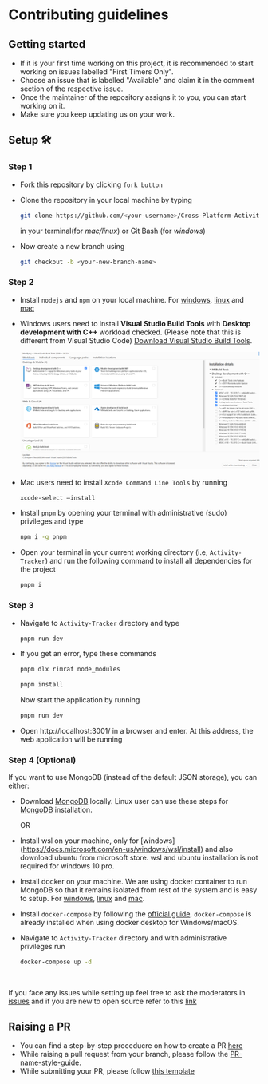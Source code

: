 # Contributing guidelines

## Getting started

- If it is your first time working on this project, it is recommended to start working on issues labelled "First Timers Only".
- Choose an issue that is labelled "Available" and claim it in the comment section of the respective issue.
- Once the maintainer of the repository assigns it to you, you can start working on it.
- Make sure you keep updating us on your work.

## Setup 🛠️

### Step 1

- Fork this repository by clicking `fork button`

- Clone the repository in your local machine by typing

  ```sh
  git clone https://github.com/<your-username>/Cross-Platform-Activity-Tracker.git
  ```

  in your terminal(for _mac/linux_) or Git Bash (for _windows_)

- Now create a new branch using

  ```sh
  git checkout -b <your-new-branch-name>
  ```

### Step 2

- Install `nodejs` and `npm` on your local machine. For [windows](https://www.geeksforgeeks.org/installation-of-node-js-on-windows/), [linux](https://www.digitalocean.com/community/tutorials/how-to-install-node-js-on-ubuntu-20-04) and [mac](https://nodesource.com/blog/installing-nodejs-tutorial-mac-os-x/)

- Windows users need to install **Visual Studio Build Tools** with **Desktop development with C++** workload checked. (Please note that this is different from Visual Studio Code)
  [Download Visual Studio Build Tools](https://visualstudio.microsoft.com/thank-you-downloading-visual-studio/?sku=BuildTools).

  ![visual studio installer](assets/vs-installer.png)

- Mac users need to install `Xcode Command Line Tools` by running

  ```sh
  xcode-select –install
  ```

- Install `pnpm` by opening your terminal with administrative (sudo) privileges and type

  ```sh
  npm i -g pnpm
  ```

- Open your terminal in your current working directory (i.e, `Activity-Tracker`) and run the following command to install all dependencies for the project

  ```sh
  pnpm i
  ```

### Step 3

- Navigate to `Activity-Tracker` directory and type

  ```sh
  pnpm run dev
  ```

- If you get an error, type these commands

  ```sh
  pnpm dlx rimraf node_modules
  ```

  ```sh
  pnpm install
  ```

  Now start the application by running

  ```sh
  pnpm run dev
  ```

- Open http://localhost:3001/ in a browser and enter. At this address, the web application will be running

### Step 4 (Optional)

If you want to use MongoDB (instead of the default JSON storage), you can either:

- Download [MongoDB](https://www.mongodb.com/try/download/community) locally.
  Linux user can use these steps for [MongoDB](https://docs.mongodb.com/manual/tutorial/install-mongodb-on-ubuntu/) installation.

  OR

- Install wsl on your machine, only for [windows] (https://docs.microsoft.com/en-us/windows/wsl/install) and also download ubuntu from microsoft store.
  wsl and ubuntu installation is not required for windows 10 pro.

- Install docker on your machine. We are using docker container to run MongoDB so that it remains isolated from rest of the system and is easy to setup. For [windows](https://docs.docker.com/desktop/windows/install/), [linux](https://docs.docker.com/engine/install/ubuntu/) and [mac](https://docs.docker.com/desktop/mac/install/).

- Install `docker-compose` by following the [official guide](https://docs.docker.com/compose/install/).
  `docker-compose` is already installed when using docker desktop for Windows/macOS.

- Navigate to `Activity-Tracker` directory and with administrative privileges run

  ```sh
  docker-compose up -d
  ```

</br>

If you face any issues while setting up feel free to ask the moderators in [issues](https://github.com/OpenLake/Activity-Tracker/issues) and if you are new to open source refer to this [link](https://github.com/firstcontributions/first-contributions)

## Raising a PR

- You can find a step-by-step proceducre on how to create a PR [here](https://github.com/OpenLake/Activity-Tracker/wiki/A-step-by-step-procedure-for-creating-a-PR)
- While raising a pull request from your branch, please follow the [PR-name-style-guide](https://github.com/OpenLake/Activity-Tracker/wiki/PR-name-style-guide).
- While submitting your PR, please follow [this template](https://github.com/OpenLake/Activity-Tracker/blob/main/.github/PULL_REQUEST_TEMPLATE.md)
